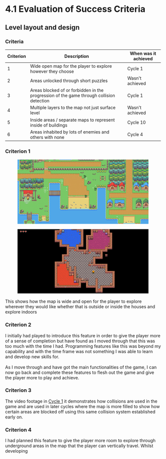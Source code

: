 # 4.1 Evaluation of Success Criteria

## Level layout and design

### Criteria

| Criterion | Description                                                                              | When was it achieved |
| --------- | ---------------------------------------------------------------------------------------- | -------------------- |
| 1         | Wide open map for the player to explore however they choose                              | Cycle 1              |
| 2         | Areas unlocked through short puzzles                                                     | Wasn't achieved      |
| 3         | Areas blocked of or forbidden in the progression of the game through collision detection | Cycle 1              |
| 4         | Multiple layers to the map not just surface level                                        | Wasn't achieved      |
| 5         | Inside areas / separate maps to represent inside of buildings                            | Cycle 10             |
| 6         | Areas inhabited by lots of enemies and others with none                                  | Cycle 4              |

### &#x20;Criterion 1

<figure><img src="../.gitbook/assets/image (5).png" alt=""><figcaption></figcaption></figure>

<figure><img src="../.gitbook/assets/image (4).png" alt=""><figcaption></figcaption></figure>

This shows how the map is wide and open for the player to explore wherever they would like whether that is outside or inside the houses and explore indoors

### Criterion 2

I initially had played to introduce this feature in order to give the player more of a sense of completion but have found as I moved through that this was too much with the time I had. Programming features like this was beyond my capability and with the time frame was not something I was able to learn and develop new skills for.\
\
As I move through and have got the main functionalities of the game, I can now go back and complete these features to flesh out the game and give the player more to play and achieve.

### Criterion 3

The video footage in [Cycle 1](../2-design-and-development/cycle-1.md) it demonstrates how collisions are used in the game and are used in later cycles where the map is more filled to show how certain areas are blocked off using this same collision system established early on.

### Criterion 4

I had planned this feature to give the player more room to explore through underground areas in the map that the player can vertically travel. Whilst developing&#x20;
